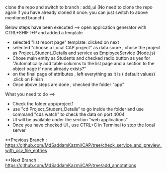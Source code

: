 clone the repo and switch to branch : add_ui
(No need to clone the repo again if you have already cloned it once. you can just switch to above mentioned branch)



Below steps have been executed ==>
open application generator with CTRL+SHIFT+P and added a template

* selected "list report page" template. clicked on next
* selected "choose a Local CAP project" as data soure , chose the project as Project_Student_Details and service as EmployeeService (Node.js)
* Chose main entity as Students and checked radio button as yes for "Automatically add table columns to the list page and a section to the object page if none already exists?"
* on the final page of attributes , left everything as it is ( default values) .click on Finish
* Once above steps are done , checked the folder "app"

What you need to do ==>
* Check the folder app/project1
* use "cd Project_Student_Details" to go inside the folder and use command "cds watch" to check the data on port 4004 
* UI will be available under the section "web applications"
* Once you have checked UI , use CTRL+C in Terminal to stop the local server

**Previous Branch : https://github.com/MdSaddamKazmi/CAP/tree/check_service_and_preview_with_csv_file_entries

**Next Branch : https://github.com/MdSaddamKazmi/CAP/tree/add_annotations
